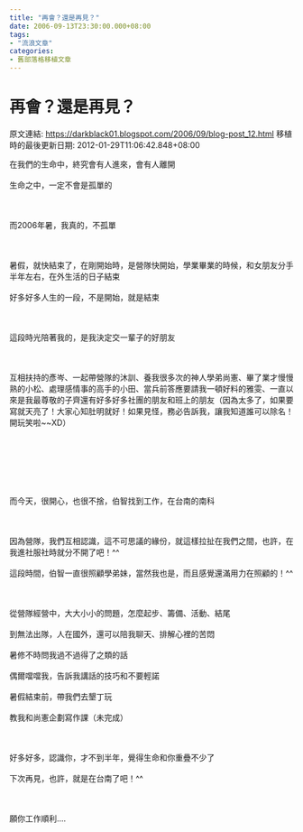```yaml
---
title: "再會？還是再見？"
date: 2006-09-13T23:30:00.000+08:00
tags: 
- "流浪文章"
categories:
- 舊部落格移植文章
---
```


# 再會？還是再見？

原文連結: https://darkblack01.blogspot.com/2006/09/blog-post_12.html
移植時的最後更新日期: 2012-01-29T11:06:42.848+08:00

在我們的生命中，終究會有人進來，會有人離開<br /><br />生命之中，一定不會是孤單的<br /><br /><br /><br />而2006年暑，我真的，不孤單<br /><br /><br /><br />暑假，就快結束了，在剛開始時，是營隊快開始，學業畢業的時候，和女朋友分手半年左右，在外生活的日子結束<br /><br />好多好多人生的一段，不是開始，就是結束<br /><br /><br /><br />這段時光陪著我的，是我決定交一輩子的好朋友<br /><br /><br /><br />互相扶持的彥岑、一起帶營隊的沐訓、養我很多次的神人學弟尚憲、畢了業才慢慢熟的小松、處理感情事的高手的小田、當兵前答應要請我一頓好料的雅雯、一直以來是我最尊敬的子齊還有好多好多社團的朋友和班上的朋友（因為太多了，如果要寫就天亮了！大家心知肚明就好！如果見怪，務必告訴我，讓我知道誰可以除名！開玩笑啦~~XD）<br /><br /><br /><br /><br /><br /><br /><br />而今天，很開心，也很不捨，伯智找到工作，在台南的南科<br /><br /><br /><br />因為營隊，我們互相認識，這不可思議的緣份，就這樣拉扯在我們之間，也許，在我進社服社時就分不開了吧！^^<br /><br />這段時間，伯智一直很照顧學弟妹，當然我也是，而且感覺還滿用力在照顧的！^^<br /><br /><br /><br />從營隊經營中，大大小小的問題，怎麼起步、籌備、活動、結尾<br /><br />到無法出隊，人在國外，還可以陪我聊天、排解心裡的苦悶<br /><br />暑修不時問我過不過得了之類的話<br /><br />偶爾噹噹我，告訴我講話的技巧和不要輕諾<br /><br />暑假結束前，帶我們去墾丁玩<br /><br />教我和尚憲企劃寫作課（未完成）<br /><br /><br /><br />好多好多，認識你，才不到半年，覺得生命和你重疊不少了<br /><br />下次再見，也許，就是在台南了吧！^^<br /><br /><br /><br />願你工作順利....
